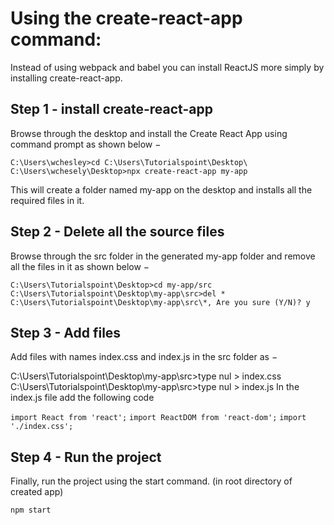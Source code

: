 # Using the create-react-app command: 
Instead of using webpack and babel you can install ReactJS more simply by installing create-react-app.

## Step 1 - install create-react-app
Browse through the desktop and install the Create React App using command prompt as shown below −

`C:\Users\wchesley>cd C:\Users\Tutorialspoint\Desktop\`
`C:\Users\wchesely\Desktop>npx create-react-app my-app`

This will create a folder named my-app on the desktop and installs all the required files in it.

## Step 2 - Delete all the source files
Browse through the src folder in the generated my-app folder and remove all the files in it as shown below −

`C:\Users\Tutorialspoint\Desktop>cd my-app/src`
`C:\Users\Tutorialspoint\Desktop\my-app\src>del * `
`C:\Users\Tutorialspoint\Desktop\my-app\src\*, Are you sure (Y/N)? y`

## Step 3 - Add files
Add files with names index.css and index.js in the src folder as −

C:\Users\Tutorialspoint\Desktop\my-app\src>type nul > index.css
C:\Users\Tutorialspoint\Desktop\my-app\src>type nul > index.js
In the index.js file add the following code

`import React from 'react';`
`import ReactDOM from 'react-dom';`
`import './index.css';`

## Step 4 - Run the project
Finally, run the project using the start command. (in root directory of created app)

`npm start`
